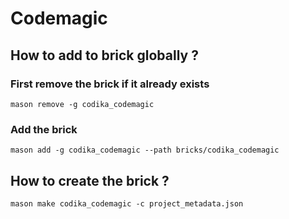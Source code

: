 # Codemagic

## How to add to brick globally ?

### First remove the brick if it already exists

```shell
mason remove -g codika_codemagic
```

### Add the brick

```shell
mason add -g codika_codemagic --path bricks/codika_codemagic
```

## How to create the brick ?

```shell
mason make codika_codemagic -c project_metadata.json
```
